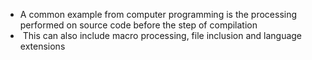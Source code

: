 

- A common example from computer programming is the processing performed on source code before the step of compilation
-  This can also include macro processing, file inclusion and language extensions